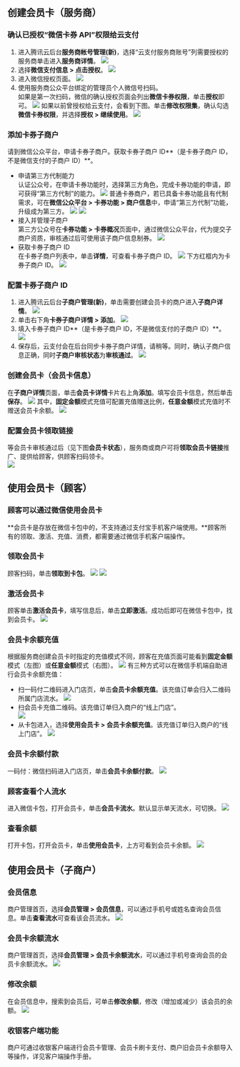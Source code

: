 ## 创建会员卡（服务商）

### 确认已授权“微信卡券 API”权限给云支付
1. 进入腾讯云后台**服务商帐号管理(新)**，选择“云支付服务商账号”列需要授权的服务商单击进入**服务商详情**。
![](https://main.qcloudimg.com/raw/3521a14bccb2bc8f5bec478a1a1b315e.png)
2. 选择**微信支付信息 > 点击授权**。
![](https://main.qcloudimg.com/raw/b28fc30056e828210872a813e248777c.png)
3. 进入微信授权页面。
![](https://main.qcloudimg.com/raw/67d3c70d5a7762ded0593017c66e3798.png)
4. 使用服务商公众平台绑定的管理员个人微信号扫码。         
如果是第一次扫码，微信的确认授权页面会列出**微信卡券权限**，单击**授权**即可。
![](https://main.qcloudimg.com/raw/486b6b63fd53045251506a0ab3c4a73b.png)
如果以前曾授权给云支付，会看到下图。单击**修改权限集**，确认勾选**微信卡券权限**，并选择**授权 > 继续使用**。
![](https://main.qcloudimg.com/raw/65759cca6a9e7c416cc94995183c8c7e.png)


### 添加卡券子商户       
请到微信公众平台，申请卡券子商户。获取卡券子商户 ID**（是卡券子商户 ID，不是微信支付的子商户 ID）**。
 - 申请第三方代制能力       
认证公众号，在申请卡券功能时，选择第三方角色，完成卡券功能的申请，即可获得“第三方代制”的能力。
![](https://main.qcloudimg.com/raw/7277ceb52b1b8e817e7c79577a5dc501.png)
普通卡券商户，若已具备卡券功能且有代制需求，可在**微信公众平台 > 卡券功能 > 商户信息**中，申请“第三方代制”功能，升级成为第三方。
![](https://main.qcloudimg.com/raw/edb135a4854d772ce00eb840e78fec09.png)
![](https://main.qcloudimg.com/raw/8c88d2b3166d38351cc20a8c927d79ee.png)
 - 接入并管理子商户       
第三方公众号在**卡券功能 > 卡券概况**页面中，通过微信公众平台，代为提交子商户资质，审核通过后可使用该子商户信息制券。
![](https://main.qcloudimg.com/raw/5cf18bf915c403d2665a0299e51567bf.png)
 - 获取卡券子商户 ID     
在卡券子商户列表中，单击**详情**，可查看卡券子商户 ID。
 ![](https://main.qcloudimg.com/raw/edec514b84de7288a8947ba8b2d2beca.png)
下方红框内为卡券子商户 ID。
 ![](https://main.qcloudimg.com/raw/7e2ecc799d1e582a178588896624913a.png)
 
### 配置卡券子商户 ID       
1. 进入腾讯云后台**子商户管理(新)**，单击需要创建会员卡的商户进入**子商户详情**。
 ![](https://main.qcloudimg.com/raw/d563d88018f33202cfecea6fd09508c5.png)
2. 单击右下角**卡券子商户详情 > 添加**。
 ![](https://main.qcloudimg.com/raw/75dce3575c7aad9c2e8402ccb7a77e76.png)
3. 填入卡券子商户 ID**（是卡券子商户 ID，不是微信支付的子商户 ID）**。
  ![](https://main.qcloudimg.com/raw/5dc29de37d89ce0b628f0cf621c8d23c.png)
4. 保存后，云支付会在后台同步卡券子商户详情，请稍等。同时，确认子商户信息正确，同时**子商户审核状态**为**审核通过**。
 ![](https://main.qcloudimg.com/raw/c977ef3ada9b2a94c001652388097f86.png)


### 创建会员卡（会员卡信息）       
在**子商户详情**页面，单击**会员卡详情**卡片右上角**添加**。填写会员卡信息，然后单击**保存**。
 ![](https://main.qcloudimg.com/raw/1112ded8bca0a9af64254f155a8ad259.png)
其中，**固定金额**模式充值可配置充值赠送比例，**任意金额**模式充值时不赠送会员卡余额。
![](https://main.qcloudimg.com/raw/f06483f90b85bca693fa88bfca3623d5.png)

### 配置会员卡领取链接                
等会员卡审核通过后（见下图**会员卡状态**），服务商或商户可将**领取会员卡链接**推广、提供给顾客，供顾客扫码领卡。  
![](https://main.qcloudimg.com/raw/ef0fb4844b99411536c271ad780f4db8.png)

## 使用会员卡（顾客）          
### 顾客可以通过微信使用会员卡             
**会员卡是存放在微信卡包中的，不支持通过支付宝手机客户端使用。**顾客所有的领取、激活、充值、消费，都需要通过微信手机客户端操作。               

### 领取会员卡               
顾客扫码，单击**领取到卡包**。
![](https://main.qcloudimg.com/raw/ce48a2b5dd5f59559a444d7f29047bf6.png)
![](https://main.qcloudimg.com/raw/ed5198b31b02c9e86f3db1709a5582fb.png)

### 激活会员卡           
顾客单击**激活会员卡**，填写信息后，单击**立即激活**。成功后即可在微信卡包中，找到会员卡。
![](https://main.qcloudimg.com/raw/1db1f3f08665142fdbe0f266a1509007.png)

### 会员卡余额充值                  
根据服务商创建会员卡时指定的充值模式不同，顾客在充值页面可能看到**固定金额**模式（左图）或**任意金额**模式（右图）。
![](https://main.qcloudimg.com/raw/d7cc81cadd88308eb4252d049b2b057b.png)
有三种方式可以在微信手机端自助进行会员卡余额充值：                 
- 扫一码付二维码进入门店页，单击**会员卡余额充值**。该充值订单会归入二维码所属门店流水。
![](https://main.qcloudimg.com/raw/07379f243f9df3183657e9fd104d8810.png)
- 扫会员卡充值二维码。该充值订单归入商户的“线上门店”。        
![](https://main.qcloudimg.com/raw/f3b18766cb0d0b81103cf1b80f715c44.png)
- 从卡包进入，选择**使用会员卡 > 会员卡余额充值**。该充值订单归入商户的“线上门店”。
![](https://main.qcloudimg.com/raw/745ae81bde460c47462064a24310a2f5.png)


### 会员卡余额付款      
一码付：微信扫码进入门店页，单击**会员卡余额付款**。
![](https://main.qcloudimg.com/raw/e471bb4cf681f8b3cae3489e364fa951.png)
### 顾客查看个人流水      
进入微信卡包，打开会员卡，单击**会员卡流水**。默认显示单天流水，可切换。
 ![](https://main.qcloudimg.com/raw/bad2d5a363a1e4384219d71be26d2848.png)
### 查看余额            
打开卡包，打开会员卡，单击**使用会员卡**，上方可看到会员卡余额。
![](https://main.qcloudimg.com/raw/b7e65673338c4eb29b31faf8763c9838.png)

## 使用会员卡（子商户）             
### 会员信息       
商户管理首页，选择**会员管理 > 会员信息**，可以通过手机号或姓名查询会员信息。单击**查看流水**可查看该会员流水。
![](https://main.qcloudimg.com/raw/544a9faf22c4b7b81539c41a57713368.png)
### 会员卡余额流水        
商户管理首页，选择**会员管理 > 会员卡余额流水**，可以通过手机号查询会员的会员卡余额流水。
 ![](https://main.qcloudimg.com/raw/31550e34bf7cdd81ab1ef8e5a984ed99.png)
### 修改余额       
在会员信息中，搜索到会员后，可单击**修改余额**，修改（增加或减少）该会员的余额。
![](https://main.qcloudimg.com/raw/96b33c9e08f5323d04b2c0b8add52676.png)
### 收银客户端功能                   
商户可通过收银客户端进行会员卡管理、会员卡刷卡支付、商户旧会员卡余额导入等操作，详见客户端操作手册。

